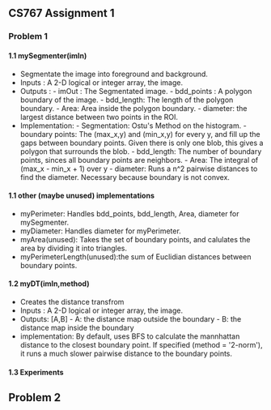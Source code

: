 ## CS767 Assignment 1

### Problem 1
#### 1.1 mySegmenter(imIn) 
   - Segmentate the image into foreground and background.
   - Inputs : A 2-D logical or integer array, the image.
   - Outputs : 
    - imOut : The Segmentated image.
    - bdd\_points : A polygon boundary of the image.
    - bdd\_length: The length of the polygon boundary.
    - Area: Area inside the polygon boundary.
    - diameter: the largest distance between two points in the ROI.
   - Implementation:
    - Segmentation: Ostu's Method on the histogram.
    - boundary points: The (max\_x,y) and (min\_x,y) for every y, and fill up the gaps between boundary points. Given there is only one blob, this gives a polygon that surrounds the blob.
    - bdd\_length: The number of boundary points, sinces all boundary points are neighbors.
    - Area: The integral of (max\_x - min\_x + 1) over y
    - diameter: Runs a n^2 pairwise distances to find the diameter. Necessary because boundary is not convex. 
#### 1.1 other (maybe unused) implementations
   - myPerimeter: Handles bdd\_points, bdd\_length, Area, diameter for mySegmenter.
   - myDiameter: Handles diameter for myPerimeter.
   - myArea(unused): Takes the set of boundary points, and calulates the area by dividing it into triangles.
   - myPerimeterLength(unused):the sum of Euclidian distances between boundary points.
#### 1.2 myDT(imIn,method)
   - Creates the distance transfrom
   - Inputs : A 2-D logical or integer array, the image.
   - Outputs: [A,B]
    - A: the distance map outside the boundary
	- B: the distance map inside the boundary
   - implementation:
   By default, uses BFS to calculate the mannhattan distance to the closest boundary point. If specified (method = '2-norm'), it runs a much slower pairwise distance to the boundary points.
#### 1.3 Experiments
## Problem 2
